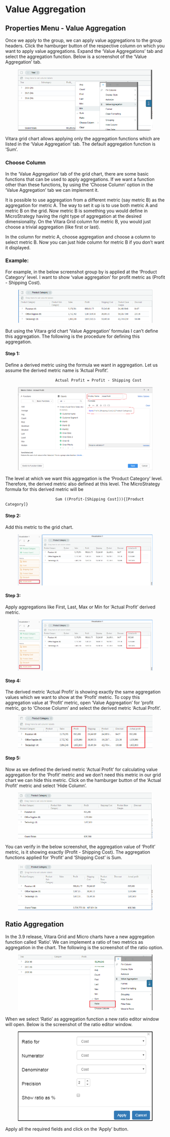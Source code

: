 # Value Aggregation

## Properties Menu - Value Aggregation

Once we apply to the group, we can apply value aggregations to the group headers. Click the hamburger button of the respective column on which you want to apply value aggregations. Expand the ‘Value Aggregations’ tab and select the aggregation function. Below is a screenshot of the ‘Value Aggregation’ tab.

<figure><img src="../.gitbook/assets/image110.png" alt=""><figcaption></figcaption></figure>



Vitara grid chart allows applying only the aggregation functions which are listed in the ‘Value Aggregation’ tab. The default aggregation function is ‘Sum’.

### **Choose Column**

In the ‘Value Aggregation’ tab of the grid chart, there are some basic functions that can be used to apply aggregations. If we want a function other than these functions, by using the ‘Choose Column’ option in the ‘Value Aggregation’ tab we can implement it.

It is possible to use aggregation from a different metric (say metric B) as the aggregation for metric A. The way to set it up is to use both metric A and metric B on the grid. Now metric B is something you would define in MicroStrategy having the right type of aggregation at the desired dimensionality. On the Vitara Grid column for metric B, you would just choose a trivial aggregation (like first or last).

In the column for metric A, choose aggregation and choose a column to select metric B. Now you can just hide column for metric B if you don’t want it displayed.

### **Example:**

For example, in the below screenshot group by is applied at the ‘Product Category’ level. I want to show ‘value aggregation’ for profit metric as (Profit - Shipping Cost).

<figure><img src="../.gitbook/assets/image14 (3).png" alt=""><figcaption></figcaption></figure>

But using the Vitara grid chart ‘Value Aggregation’ formulas I can’t define this aggregation. The following is the procedure for defining this aggregation.

#### **Step 1:**

Define a derived metric using the formula we want in aggregation. Let us assume the derived metric name is ‘Actual Profit’.

```
                      Actual Profit = Profit - Shipping Cost
```

<figure><img src="../.gitbook/assets/image15 (1).png" alt=""><figcaption></figcaption></figure>

The level at which we want this aggregation is the ‘Product Category’ level. Therefore, the derived metric also defined at this level. The MicroStrategy formula for this derived metric will be

```
                      Sum ((Profit-[Shipping Cost])){[Product Category]}
```

#### **Step 2:**

Add this metric to the grid chart.

<figure><img src="../.gitbook/assets/image22 (2).png" alt=""><figcaption></figcaption></figure>

#### **Step 3:**

Apply aggregations like First, Last, Max or Min for ‘Actual Profit’ derived metric.

<figure><img src="../.gitbook/assets/image22 (3).png" alt=""><figcaption></figcaption></figure>

#### **Step 4:**

The derived metric ‘Actual Profit’ is showing exactly the same aggregation values which we want to show at the ‘Profit’ metric. To copy this aggregation value at ‘Profit’ metric, open ‘Value Aggregation’ for ‘profit metric, go to ‘Choose Column’ and select the derived metric ‘Actual Profit’.

<figure><img src="../.gitbook/assets/image70 (2).png" alt=""><figcaption></figcaption></figure>

#### **Step 5:**

Now as we defined the derived metric ‘Actual Profit’ for calculating value aggregation for the ‘Profit’ metric and we don’t need this metric in our grid chart we can hide this metric. Click on the hamburger button of the ‘Actual Profit’ metric and select ‘Hide Column’.

<figure><img src="../.gitbook/assets/image53 (2).png" alt=""><figcaption></figcaption></figure>



You can verify in the below screenshot, the aggregation value of ‘Profit’ metric, is it showing exactly (Profit - Shipping Cost). The aggregation functions applied for ‘Profit’ and ‘Shipping Cost’ is Sum.

<figure><img src="../.gitbook/assets/image30 (3).png" alt=""><figcaption></figcaption></figure>

## **Ratio Aggregation**

In the 3.9 release, Vitara Grid and Micro charts have a new aggregation function called ‘Ratio’. We can implement a ratio of two metrics as aggregation in the chart. The following is the screenshot of the ratio option.

<figure><img src="../.gitbook/assets/image36 (1).png" alt=""><figcaption></figcaption></figure>

When we select ‘Ratio’ as aggregation function a new ratio editor window will open. Below is the screenshot of the ratio editor window.

<figure><img src="../.gitbook/assets/image83 (1).png" alt=""><figcaption></figcaption></figure>

Apply all the required fields and click on the ‘Apply’ button.
